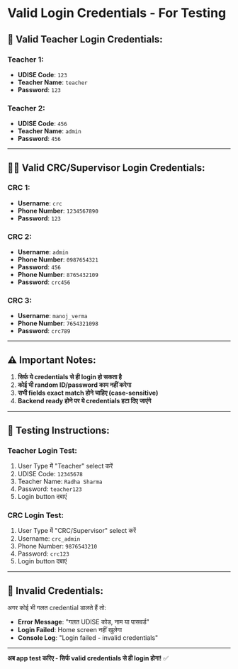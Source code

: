 # Valid Login Credentials - For Testing

## 🔐 **Valid Teacher Login Credentials:**

### Teacher 1:
- **UDISE Code**: `123`
- **Teacher Name**: `teacher`
- **Password**: `123`

### Teacher 2:
- **UDISE Code**: `456`  
- **Teacher Name**: `admin`
- **Password**: `456`

---

## 👨‍💼 **Valid CRC/Supervisor Login Credentials:**

### CRC 1:
- **Username**: `crc`
- **Phone Number**: `1234567890`
- **Password**: `123`

### CRC 2:
- **Username**: `admin`
- **Phone Number**: `0987654321`
- **Password**: `456`
- **Phone Number**: `8765432109`  
- **Password**: `crc456`

### CRC 3:
- **Username**: `manoj_verma`
- **Phone Number**: `7654321098`
- **Password**: `crc789`

---

## ⚠️ **Important Notes:**

1. **सिर्फ ये credentials से ही login हो सकता है**
2. **कोई भी random ID/password काम नहीं करेगा**
3. **सभी fields exact match होने चाहिए (case-sensitive)**
4. **Backend ready होने पर ये credentials हटा दिए जाएंगे**

---

## 🧪 **Testing Instructions:**

### Teacher Login Test:
1. User Type में "Teacher" select करें
2. UDISE Code: `12345678`
3. Teacher Name: `Radha Sharma`  
4. Password: `teacher123`
5. Login button दबाएं

### CRC Login Test:
1. User Type में "CRC/Supervisor" select करें
2. Username: `crc_admin`
3. Phone Number: `9876543210`
4. Password: `crc123`
5. Login button दबाएं

---

## 🚫 **Invalid Credentials:**

अगर कोई भी गलत credential डालते हैं तो:
- **Error Message**: "गलत UDISE कोड, नाम या पासवर्ड"
- **Login Failed**: Home screen नहीं खुलेगा
- **Console Log**: "Login failed - invalid credentials"

---

**अब app test करिए - सिर्फ valid credentials से ही login होगा!** ✅
